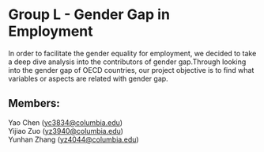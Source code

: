 # Group L - Gender Gap in Employment
In order to facilitate the gender equality for employment, we decided to take a deep dive analysis into the contributors of gender gap.Through looking into the gender gap of OECD countries, our project objective is to find what variables or aspects are related with gender gap.
 
## Members:
Yao Chen (yc3834@columbia.edu)  
Yijiao Zuo (yz3940@columbia.edu)  
Yunhan Zhang (yz4044@columbia.edu)  
